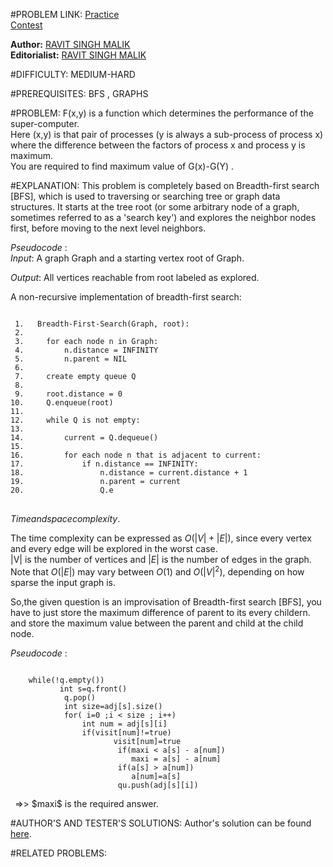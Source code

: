 #PROBLEM LINK:
[Practice][111]   
[Contest][222]

**Author:** [RAVIT SINGH MALIK][4444]   
**Editorialist:** [RAVIT SINGH MALIK][6666]

#DIFFICULTY:
MEDIUM-HARD

#PREREQUISITES:
BFS , GRAPHS
 
#PROBLEM:
F(x,y) is a function which determines the performance of the super-computer.  
 Here (x,y) is that pair of processes (y is always a sub-process of process x) where the difference between the factors of process x and process y is maximum.  
 You are required to find maximum value of G(x)-G(Y) .


#EXPLANATION:
This problem is completely based on Breadth-first search [BFS], which is used to  traversing or searching tree or graph data structures. It starts at the tree root 
(or some arbitrary node of a graph, sometimes referred to as a 'search key') 
and explores the neighbor nodes first, before moving to the next level neighbors.

$Pseudocode$ :     
$Input$: A graph Graph and a starting vertex root of Graph.  

$Output$: All vertices reachable from root labeled as explored.  

A non-recursive implementation of breadth-first search:  


<pre><code>
 1.   Breadth-First-Search(Graph, root):  
 2.     
 3.     for each node n in Graph:              
 4.         n.distance = INFINITY          
 5.         n.parent = NIL  
 6. 
 7.     create empty queue Q      
 8. 
 9.     root.distance = 0
10.     Q.enqueue(root)                      
11. 
12.     while Q is not empty:        
13.     
14.         current = Q.dequeue()
15.     
16.         for each node n that is adjacent to current:
17.             if n.distance == INFINITY:
18.                 n.distance = current.distance + 1
19.                 n.parent = current
20.                 Q.e
</code> </pre>

$Time and space complexity$.
  
The time complexity can be expressed as  $O(|V|+|E|)$, since every vertex and every edge will be explored in the worst case.   
 |V| is the number of vertices and  $|E|$ is the number of edges in the graph. Note that $O(|E|)$ may vary between  $O(1)$ and  $O(|V|^{2})$, depending on how sparse the input graph is.  


 So,the given question is an improvisation of Breadth-first search [BFS], you have to just store the maximum difference 
 of parent to its every childern. and store the maximum value between the parent and child at the child node.
 
 $Pseudocode$ :   
 
  <code>
    while(!q.empty())
           int s=q.front()
            q.pop()
            int size=adj[s].size()
            for( i=0 ;i < size ; i++)
                int num = adj[s][i]
                if(visit[num]!=true)
                       visit[num]=true
                        if(maxi < a[s] - a[num])
                           maxi = a[s] - a[num]
                        if(a[s] > a[num])
                           a[num]=a[s]
                        qu.push(adj[s][i])
                
 </code> 
=>>  $maxi$ is the required answer.
 

#AUTHOR'S AND TESTER'S SOLUTIONS:
Author's solution can be found [here][333]. 


#RELATED PROBLEMS:

[111]: https://www.codechef.com/problems/INLO23
[222]: https://www.codechef.com/INLO2016/problems/INLO23
[333]: https://www.codechef.com/viewsolution/11795581

[4444]: http://www.codechef.com/users/ravit0001
[6666]: http://www.codechef.com/users/ravit0001
